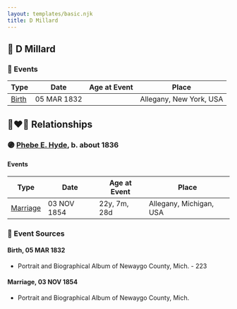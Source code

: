 ```yaml
---
layout: templates/basic.njk
title: D Millard
---
```

## 🔵 D Millard

### 📆 Events

Type | Date | Age at Event | Place
------ | ------ | ------ | ------
[Birth](#event-event-2) | 05 MAR 1832 |  | Allegany, New York, USA

## 👩‍❤️‍👨 Relationships

### 🟣 [Phebe E. Hyde](/people/9/98714124), b. about 1836

#### Events

Type | Date | Age at Event | Place
------ | ------ | ------ | ------
[Marriage](#event-family-0-event-0) | 03 NOV 1854 | 22y, 7m, 28d | Allegany, Michigan, USA
### 📰 Event Sources

#### <a id="event-event-2"></a> Birth, 05 MAR 1832
* Portrait and Biographical Album of Newaygo County, Mich.  - 223
#### <a id="event-family-0-event-0"></a> Marriage, 03 NOV 1854
* Portrait and Biographical Album of Newaygo County, Mich.
